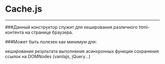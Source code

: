 # Cache.js
------------
###Данный конструктор служит для кеширования различного html-контента на странице браузера.

###Может быть полезен как минимум для:

кеширования результата выполнения асинхронных функции
сохранения ссылок на DOMNodes (vanilajs, jQuery...)

